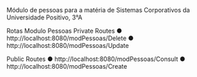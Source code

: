 Módulo de pessoas para a matéria de Sistemas Corporativos da Universidade Positivo, 3°A


Rotas Modulo Pessoas
Private Routes
● http://localhost:8080/modPessoas/Delete
● http://localhost:8080/modPessoas/Update

Public Routes
● http://localhost:8080/modPessoas/Consult
● http://localhost:8080/modPessoas/Create
